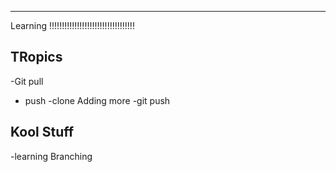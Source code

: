 ******

Learning !!!!!!!!!!!!!!!!!!!!!!!!!!!!!!!!!!

## TRopics
-Git pull
- push
-clone
Adding more
-git push

## Kool Stuff
-learning Branching